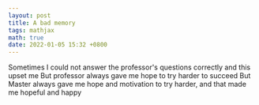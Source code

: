 ```yaml
---
layout: post
title: A bad memory
tags: mathjax
math: true
date: 2022-01-05 15:32 +0800
---
```

Sometimes I could not answer the professor's questions correctly and this upset me But professor always gave me hope to try harder to succeed
But Master always gave me hope and motivation to try harder, and that made me hopeful and happy

